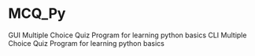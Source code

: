 # MCQ_Py
GUI Multiple Choice Quiz Program for learning python basics
CLI Multiple Choice Quiz Program for learning python basics